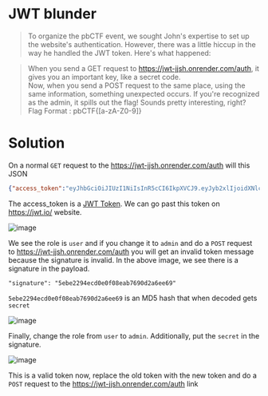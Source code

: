 # JWT blunder

> To organize the pbCTF event, we sought John's expertise to set up the website's authentication. However, there was a little hiccup in the way he handled the JWT token. Here's what happened:

> When you send a GET request to https://jwt-jjsh.onrender.com/auth, it gives you an important key, like a secret code.<br/>
> Now, when you send a POST request to the same place, using the same information, something unexpected occurs. If you're recognized as the admin, it spills out the flag! Sounds pretty interesting, right?<br/>
> Flag Format : pbCTF{[a-zA-Z0-9]}

# Solution

On a normal `GET` request to the https://jwt-jjsh.onrender.com/auth will this JSON 
```json
{"access_token":"eyJhbGciOiJIUzI1NiIsInR5cCI6IkpXVCJ9.eyJyb2xlIjoidXNlciIsInNpZ25hdHVyZSI6IjVlYmUyMjk0ZWNkMGUwZjA4ZWFiNzY5MGQyYTZlZTY5IiwiZXhwIjoxNjk0MDIwMzA1fQ.zXzEX8JCFDYmKFgrAf2kxHRodGga_gpxF7izR8Paz3U","token_type":"bearer"}
```

The access_token is a [JWT Token](https://en.wikipedia.org/wiki/JSON_Web_Token). We can go past this token on https://jwt.io/ website.

![image](https://github.com/sumukhchitloor/pbCTF/assets/76547134/9d2cbac8-4dc3-4648-8e18-cb833d7a2252)

We see the role is `user` and if you change it to `admin` and do a `POST` request to https://jwt-jjsh.onrender.com/auth you will get an invalid token message because the signature is invalid.
In the above image, we see there is a signature in the payload.

```
"signature": "5ebe2294ecd0e0f08eab7690d2a6ee69"
```

`5ebe2294ecd0e0f08eab7690d2a6ee69` is an MD5 hash that when decoded gets `secret`

![image](https://github.com/sumukhchitloor/pbCTF/assets/76547134/1e49fccc-568b-487d-a671-2cc96319f8fe)

Finally, change the role from `user` to `admin`. Additionally, put the `secret` in the signature.

![image](https://github.com/sumukhchitloor/pbCTF/assets/76547134/c9c23145-679d-4100-8d58-a82f7ed0e03f)

This is a valid token now, replace the old token with the new token and do a `POST` request to the https://jwt-jjsh.onrender.com/auth link




